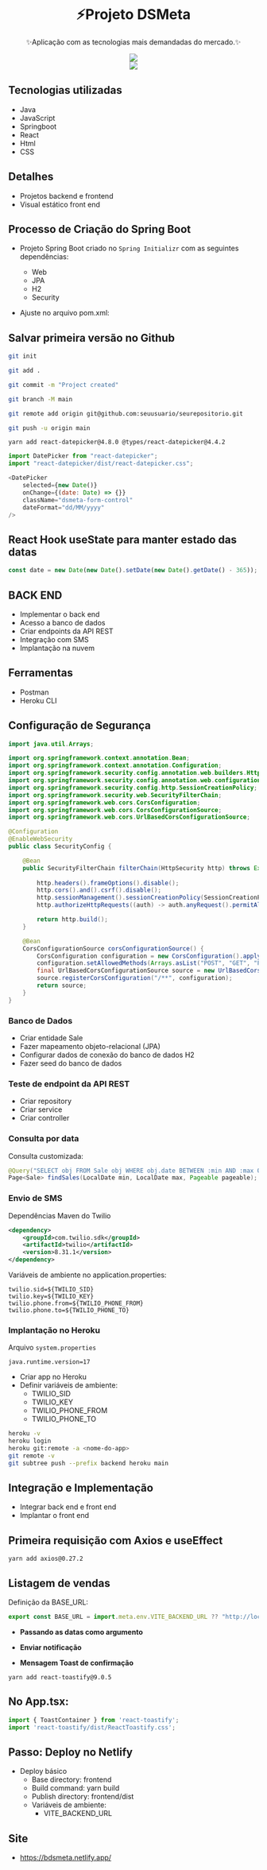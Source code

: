 <h1 align="center">
 ⚡Projeto DSMeta
</h1>

<p align="center">
  ✨Aplicação com as tecnologias mais demandadas do mercado.✨
</p>

<div align="center">
<img src="https://user-images.githubusercontent.com/72041260/179550925-b0f69988-beec-4345-9c7c-8230727f8e53.gif" />
</div>

<div align="center">
<img src="https://user-images.githubusercontent.com/72041260/179551581-407d04c7-17ab-4993-ac6f-318a37d9b026.gif" />
</div>

## Tecnologias utilizadas
- Java 
- JavaScript 
- Springboot 
- React 
- Html 
- CSS 

## Detalhes
- Projetos backend e frontend
- Visual estático front end



## Processo de Criação do Spring Boot

- Projeto Spring Boot criado  no `Spring Initializr` com as seguintes dependências:
  - Web
  - JPA
  - H2
  - Security

- Ajuste no arquivo pom.xml:


## Salvar primeira versão no Github


```bash
git init

git add .

git commit -m "Project created"

git branch -M main

git remote add origin git@github.com:seuusuario/seurepositorio.git

git push -u origin main
```


```
yarn add react-datepicker@4.8.0 @types/react-datepicker@4.4.2
```

```javascript
import DatePicker from "react-datepicker";
import "react-datepicker/dist/react-datepicker.css";
```

```javascript
<DatePicker
    selected={new Date()}
    onChange={(date: Date) => {}}
    className="dsmeta-form-control"
    dateFormat="dd/MM/yyyy"
/>
```

## React Hook useState para manter estado das datas


```javascript
const date = new Date(new Date().setDate(new Date().getDate() - 365));
```

## BACK END
- Implementar o back end
- Acesso a banco de dados
- Criar endpoints da API REST
- Integração com SMS
- Implantação na nuvem


## Ferramentas

- Postman 
- Heroku CLI 

## Configuração de Segurança

```java
import java.util.Arrays;

import org.springframework.context.annotation.Bean;
import org.springframework.context.annotation.Configuration;
import org.springframework.security.config.annotation.web.builders.HttpSecurity;
import org.springframework.security.config.annotation.web.configuration.EnableWebSecurity;
import org.springframework.security.config.http.SessionCreationPolicy;
import org.springframework.security.web.SecurityFilterChain;
import org.springframework.web.cors.CorsConfiguration;
import org.springframework.web.cors.CorsConfigurationSource;
import org.springframework.web.cors.UrlBasedCorsConfigurationSource;

@Configuration
@EnableWebSecurity
public class SecurityConfig {

	@Bean
	public SecurityFilterChain filterChain(HttpSecurity http) throws Exception {
		
		http.headers().frameOptions().disable();
		http.cors().and().csrf().disable();
		http.sessionManagement().sessionCreationPolicy(SessionCreationPolicy.STATELESS);
		http.authorizeHttpRequests((auth) -> auth.anyRequest().permitAll());

		return http.build();
	}

	@Bean
	CorsConfigurationSource corsConfigurationSource() {
		CorsConfiguration configuration = new CorsConfiguration().applyPermitDefaultValues();
		configuration.setAllowedMethods(Arrays.asList("POST", "GET", "PUT", "DELETE", "OPTIONS"));
		final UrlBasedCorsConfigurationSource source = new UrlBasedCorsConfigurationSource();
		source.registerCorsConfiguration("/**", configuration);
		return source;
	}
}
```

### Banco de Dados

- Criar entidade Sale
- Fazer mapeamento objeto-relacional (JPA)
- Configurar dados de conexão do banco de dados H2
- Fazer seed do banco de dados

### Teste de endpoint da API REST

- Criar repository
- Criar service
- Criar controller

### Consulta por data

Consulta customizada:

```java
@Query("SELECT obj FROM Sale obj WHERE obj.date BETWEEN :min AND :max ORDER BY obj.amount DESC")
Page<Sale> findSales(LocalDate min, LocalDate max, Pageable pageable);
```

### Envio de SMS

Dependências Maven do Twilio
```xml
<dependency>
	<groupId>com.twilio.sdk</groupId>
	<artifactId>twilio</artifactId>
	<version>8.31.1</version>
</dependency>
```

Variáveis de ambiente no application.properties:
```
twilio.sid=${TWILIO_SID}
twilio.key=${TWILIO_KEY}
twilio.phone.from=${TWILIO_PHONE_FROM}
twilio.phone.to=${TWILIO_PHONE_TO}
```

### Implantação no Heroku

Arquivo `system.properties`
```
java.runtime.version=17
```

- Criar app no Heroku
- Definir variáveis de ambiente:
  - TWILIO_SID
  - TWILIO_KEY
  - TWILIO_PHONE_FROM
  - TWILIO_PHONE_TO

```bash
heroku -v
heroku login
heroku git:remote -a <nome-do-app>
git remote -v
git subtree push --prefix backend heroku main
```

## Integração e Implementação
- Integrar back end e front end
- Implantar o front end


## Primeira requisição com Axios e useEffect

```
yarn add axios@0.27.2
```

## Listagem de vendas

Definição da BASE_URL:

```javascript
export const BASE_URL = import.meta.env.VITE_BACKEND_URL ?? "http://localhost:8080";
```


- **Passando as datas como argumento**

- **Enviar notificação**

- **Mensagem Toast de confirmação**


```
yarn add react-toastify@9.0.5
```

## No App.tsx:
```javascript
import { ToastContainer } from 'react-toastify';
import 'react-toastify/dist/ReactToastify.css';
```


## Passo: Deploy no Netlify


- Deploy básico
  - Base directory: frontend
  - Build command: yarn build
  - Publish directory: frontend/dist
  - Variáveis de ambiente:
    - VITE_BACKEND_URL
    
 ## Site
 
 - https://bdsmeta.netlify.app/
